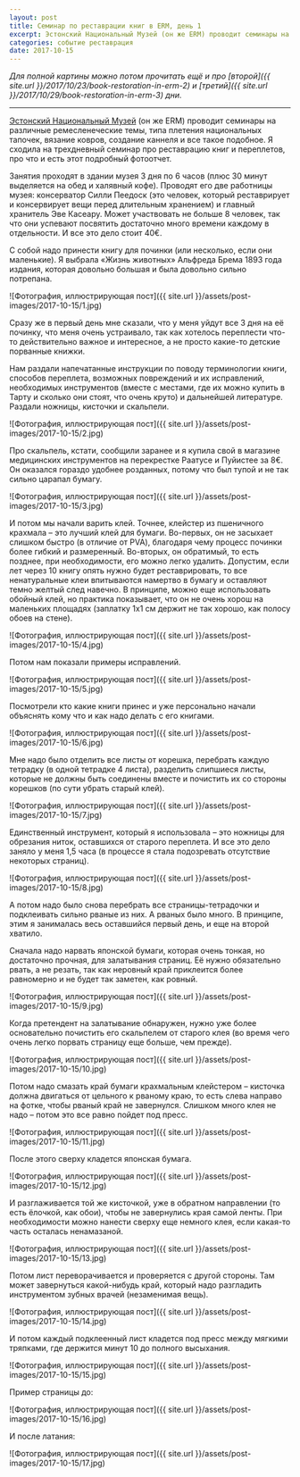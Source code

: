 ```yaml
---
layout: post
title: Семинар по реставрации книг в ERM, день 1
excerpt: Эстонский Национальный Музей (он же ERM) проводит семинары на различные ремесленеческие темы, типа плетения национальных тапочек, вязание ковров, создание каннеля и все такое подобное. Я сходила на трехдневный семинар про реставрацию книг и переплетов, про что и есть этот подробный фотоотчет.
categories: событие реставрация
date: 2017-10-15
---
```

*Для полной картины можно потом прочитать ещё и про [второй]({{ site.url }}/2017/10/23/book-restoration-in-erm-2) и [третий]({{ site.url }}/2017/10/29/book-restoration-in-erm-3) дни.*

---

[Эстонский Национальный Музей](http://www.erm.ee) (он же ERM) проводит семинары на различные ремесленеческие темы, типа плетения национальных тапочек, вязание ковров, создание каннеля и все такое подобное. Я сходила на трехдневный семинар про реставрацию книг и переплетов, про что и есть этот подробный фотоотчет.

Занятия проходят в здании музея 3 дня по 6 часов (плюс 30 минут выделяется на обед и халявный кофе). Проводят его две работницы музея: консерватор Силли Пеедоск (это человек, который реставрирует и консервирует вещи перед длительным хранением) и главный хранитель Эве Касеару. Может участвовать не больше 8 человек, так что они успевают посвятить достаточно много времени каждому в отдельности. И все это дело стоит 40€.

С собой надо принести книгу для починки (или несколько, если они маленькие). Я выбрала «Жизнь животных» Альфреда Брема 1893 года издания, которая довольно большая и была довольно сильно потрепана.

![Фотография, иллюстрирующая пост]({{ site.url }}/assets/post-images/2017-10-15/1.jpg)

Сразу же в первый день мне сказали, что у меня уйдут все 3 дня на её починку, что меня очень устраивало, так как хотелось переплести что-то действительно важное и интересное, а не просто какие-то детские порванные книжки.

Нам раздали напечатанные инструкции по поводу терминологии книги, способов переплета, возможных повреждений и их исправлений, необходимых инструментов (вместе с местами, где их можно купить в Тарту и сколько они стоят, что очень круто) и дальнейшей литературе. Раздали ножницы, кисточки и скальпели.

![Фотография, иллюстрирующая пост]({{ site.url }}/assets/post-images/2017-10-15/2.jpg)

Про скальпель, кстати, сообщили заранее и я купила свой в магазине медицинских инструментов на перекрестке Раатусе и Пуйистее за 8€. Он оказался гораздо удобнее розданных, потому что был тупой и не так сильно царапал бумагу.

![Фотография, иллюстрирующая пост]({{ site.url }}/assets/post-images/2017-10-15/3.jpg)

И потом мы начали варить клей. Точнее, клейстер из пшеничного крахмала – это лучший клей для бумаги. Во-первых, он не засыхает слишком быстро (в отличие от PVA), благодаря чему процесс починки более гибкий и размеренный. Во-вторых, он обратимый, то есть позднее, при необходимости, его можно легко удалить. Допустим, если лет через 10 книгу опять нужно будет реставрировать, то все ненатуральные клеи впитываются намертво в бумагу и оставляют темно желтый след навечно. В принципе, можно еще использовать обойный клей, но практика показывает, что он не очень хорош на маленьких площадях (заплатку 1х1 см держит не так хорошо, как полосу обоев на стене).

![Фотография, иллюстрирующая пост]({{ site.url }}/assets/post-images/2017-10-15/4.jpg)

Потом нам показали примеры исправлений.

![Фотография, иллюстрирующая пост]({{ site.url }}/assets/post-images/2017-10-15/5.jpg)

Посмотрели кто какие книги принес и уже персонально начали объяснять кому что и как надо делать с его книгами.

![Фотография, иллюстрирующая пост]({{ site.url }}/assets/post-images/2017-10-15/6.jpg)

Мне надо было отделить все листы от корешка, перебрать каждую тетрадку (в одной тетрадке 4 листа), разделить слипшиеся листы, которые не должны быть соединены вместе и почистить их со стороны корешков (по сути убрать старый клей).

![Фотография, иллюстрирующая пост]({{ site.url }}/assets/post-images/2017-10-15/7.jpg)

Единственный инструмент, который я использовала – это ножницы для обрезания ниток, оставшихся от старого переплета. И все это дело заняло у меня 1,5 часа (в процессе я стала подозревать отсутствие некоторых страниц).

![Фотография, иллюстрирующая пост]({{ site.url }}/assets/post-images/2017-10-15/8.jpg)

А потом надо было снова перебрать все страницы-тетрадочки и подклеивать сильно рваные из них. А рваных было много. В принципе, этим я занималась весь оставшийся первый день, и еще на второй хватило.

Сначала надо нарвать японской бумаги, которая очень тонкая, но достаточно прочная, для залатывания страниц. Её нужно обязательно рвать, а не резать, так как неровный край приклеится более равномерно и не будет так заметен, как ровный.

![Фотография, иллюстрирующая пост]({{ site.url }}/assets/post-images/2017-10-15/9.jpg)

Когда претендент на залатывание обнаружен, нужно уже более основательно почистить его скальпелем от старого клея (во время чего очень легко порвать страницу еще больше, чем прежде).

![Фотография, иллюстрирующая пост]({{ site.url }}/assets/post-images/2017-10-15/10.jpg)

Потом надо смазать край бумаги крахмальным клейстером – кисточка должна двигаться от цельного к рваному краю, то есть слева направо на фотке, чтобы рваный край не завернулся. Слишком много клея не надо – потом это все равно пойдет под пресс.

![Фотография, иллюстрирующая пост]({{ site.url }}/assets/post-images/2017-10-15/11.jpg)

После этого сверху кладется японская бумага.

![Фотография, иллюстрирующая пост]({{ site.url }}/assets/post-images/2017-10-15/12.jpg)

И разглаживается той же кисточкой, уже в обратном направлении (то есть ёлочкой, как обои), чтобы не завернулись края самой ленты. При необходимости можно нанести сверху еще немного клея, если какая-то часть осталась ненамазаной.

![Фотография, иллюстрирующая пост]({{ site.url }}/assets/post-images/2017-10-15/13.jpg)

Потом лист переворачивается и проверяется с другой стороны. Там может завернуться какой-нибудь край, который надо разгладить инструментом зубных врачей (незаменимая вещь).

![Фотография, иллюстрирующая пост]({{ site.url }}/assets/post-images/2017-10-15/14.jpg)

И потом каждый подклеенный лист кладется под пресс между мягкими тряпками, где держится минут 10 до полного высыхания.

![Фотография, иллюстрирующая пост]({{ site.url }}/assets/post-images/2017-10-15/15.jpg)

Пример страницы до:

![Фотография, иллюстрирующая пост]({{ site.url }}/assets/post-images/2017-10-15/16.jpg)

И после латания:

![Фотография, иллюстрирующая пост]({{ site.url }}/assets/post-images/2017-10-15/17.jpg)
